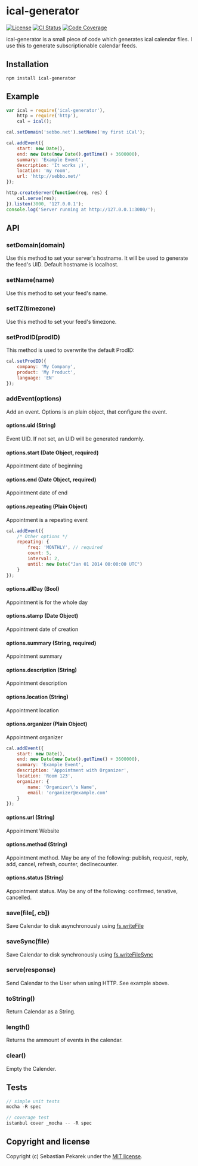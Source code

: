 # ical-generator

[![License](http://img.shields.io/badge/license-MIT-blue.svg?style=flat)](LICENSE)
[![CI Status](https://sebbo.helium.uberspace.de/teamcity-badges/iCalGenerator_Develop/status)](https://ci.sebbo.net/viewType.html?buildTypeId=iCalGenerator_Develop&guest=1)
[![Code Coverage](https://sebbo.helium.uberspace.de/teamcity-badges/iCalGenerator_Develop/coverage-istanbul)](https://ci.sebbo.net/viewType.html?buildTypeId=iCalGenerator_Develop&guest=1)

ical-generator is a small piece of code which generates ical calendar files. I use this to generate subscriptionable calendar feeds.


## Installation

	npm install ical-generator


## Example

```javascript
var ical = require('ical-generator'),
	http = require('http'),
	cal = ical();

cal.setDomain('sebbo.net').setName('my first iCal');

cal.addEvent({
	start: new Date(),
	end: new Date(new Date().getTime() + 3600000),
	summary: 'Example Event',
	description: 'It works ;)',
	location: 'my room',
	url: 'http://sebbo.net/'
});

http.createServer(function(req, res) {
	cal.serve(res);
}).listen(3000, '127.0.0.1');
console.log('Server running at http://127.0.0.1:3000/');
```



## API

### setDomain(domain)

Use this method to set your server's hostname. It will be used to generate the feed's UID. Default hostname is localhost.


### setName(name)

Use this method to set your feed's name.


### setTZ(timezone)

Use this method to set your feed's timezone.


### setProdID(prodID)

This method is used to overwrite the default ProdID:

```javascript
cal.setProdID({
	company: 'My Company',
	product: 'My Product',
	language: 'EN'
});
```


### addEvent(options)
Add an event. Options is an plain object, that configure the event.

#### options.uid (String)
Event UID. If not set, an UID will be generated randomly.

#### options.start (Date Object, required)
Appointment date of beginning

#### options.end (Date Object, required)
Appointment date of end

#### options.repeating (Plain Object)
Appointment is a repeating event

```javascript
cal.addEvent({
	/* Other options */
	repeating: {
		freq: 'MONTHLY', // required
		count: 5,
		interval: 2,
		until: new Date("Jan 01 2014 00:00:00 UTC")
	}
});
```

#### options.allDay (Bool)
Appointment is for the whole day

#### options.stamp (Date Object)
Appointment date of creation

#### options.summary (String, required)
Appointment summary

#### options.description (String)
Appointment description

#### options.location (String)
Appointment location

#### options.organizer (Plain Object)
Appointment organizer

```javascript
cal.addEvent({
	start: new Date(),
	end: new Date(new Date().getTime() + 3600000),
	summary: 'Example Event',
	description: 'Appointment with Organizer',
	location: 'Room 123',
	organizer: {
		name: 'Organizer\'s Name',
		email: 'organizer@example.com'
	}
});
```

#### options.url (String)
Appointment Website

#### options.method (String)
Appointment method. May be any of the following: publish, request, reply, add, cancel, refresh, counter, declinecounter.

#### options.status (String)
Appointment status. May be any of the following: confirmed, tenative, cancelled.


### save(file[, cb])
Save Calendar to disk asynchronously using [fs.writeFile](http://nodejs.org/api/fs.html#fs_fs_writefile_filename_data_options_callback)


### saveSync(file)
Save Calendar to disk synchronously using [fs.writeFileSync](http://nodejs.org/api/fs.html#fs_fs_writefilesync_filename_data_options)


### serve(response)
Send Calendar to the User when using HTTP. See example above.


### toString()
Return Calendar as a String.

### length()
Returns the ammount of events in the calendar.

### clear()
Empty the Calender.


## Tests

```javascript
// simple unit tests
mocha -R spec

// coverage test
istanbul cover _mocha -- -R spec
```


## Copyright and license

Copyright (c) Sebastian Pekarek under the [MIT license](LICENSE).